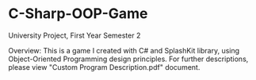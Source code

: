 # C-Sharp-OOP-Game
University Project, First Year Semester 2

Overview: This is a game I created with C# and SplashKit library, using Object-Oriented Programming design principles.
For further descriptions, please view "Custom Program Description.pdf" document.

